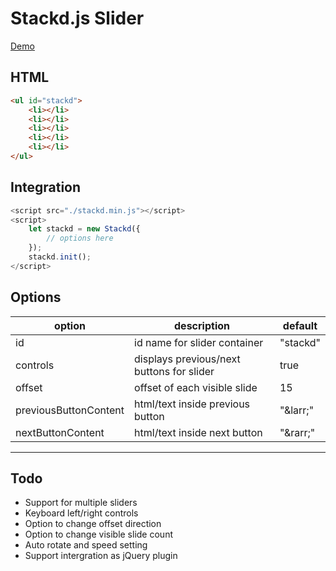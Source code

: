 # Stackd.js Slider
[Demo](https://johnathanmiller.github.io/stackd/demo.html 'Stackd.js Slider Demo')

## HTML
```html
<ul id="stackd">
	<li></li>
	<li></li>
	<li></li>
	<li></li>
	<li></li>
</ul>
```

## Integration
```js
<script src="./stackd.min.js"></script>
<script>
	let stackd = new Stackd({
		// options here
	});
	stackd.init();
</script>
```

## Options
| option | description | default |
| ------ | ----------- | ------- |
| id | id name for slider container | "stackd" |
| controls | displays previous/next buttons for slider | true |
| offset | offset of each visible slide | 15 |
| previousButtonContent | html/text inside previous button | "&amp;larr;"
| nextButtonContent | html/text inside next button | "&amp;rarr;"

---

## Todo
- Support for multiple sliders
- Keyboard left/right controls
- Option to change offset direction
- Option to change visible slide count
- Auto rotate and speed setting
- Support intergration as jQuery plugin